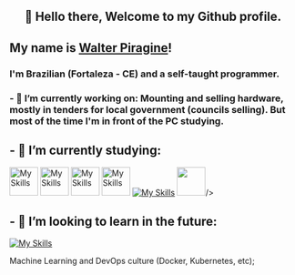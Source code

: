 <h2 align="center"> 🖖 Hello there, Welcome to my Github profile. </h2>
<p align="center">

##              My name is [Walter Piragine](https://www.linkedin.com/in/walterpiragine/)! <br>    
### I'm Brazilian (Fortaleza - CE) and a self-taught programmer.



### - 🔭 I’m currently working on: Mounting and selling hardware, mostly in tenders for local government (councils selling). But most of the time I'm in front of the PC studying.

## - 🌱 I’m currently studying:
<img src="https://pandas.pydata.org//static/img/favicon_white.ico" alt="My Skills" width="50" height="50"> <img src="https://cdn-icons-png.flaticon.com/512/8616/8616578.png" alt="My Skills" width="50" height="50"> <img src="https://cdn.iconscout.com/icon/free/png-256/free-data-science-46-1170621.png" alt="My Skills" width="50" height="50"> <img src="https://cdn-icons-png.flaticon.com/128/4025/4025644.png" alt="My Skills" width="50" height="50"> [![My Skills](https://skillicons.dev/icons?i=py,django,git,html&theme=dark)](https://skillicons.dev) <img src="https://cdn.jsdelivr.net/gh/devicons/devicon/icons/vscode/vscode-original.svg" width="50" height="50">/>
          

## - 🚀 I’m looking to learn in the future: 
[![My Skills](https://skillicons.dev/icons?i=tensorflow,azure,docker,aws,kubernetes&theme=light)](https://skillicons.dev)

          
          


 Machine Learning and DevOps culture (Docker, Kubernetes, etc); 



<!--
**swmeme/swmeme** is a ✨ _special_ ✨ repository because its `README.md` (this file) appears on your GitHub profile.

Here are some ideas to get you started:


- 🤔 I'm looking for help with Data Science projects approach, and any tips on self-taught programming;
- 💬 Ask me about ...
- 📫 How to reach me: ...
- 😄 Pronouns: He/him...
- ⚡ Fun fact: ...
-->
